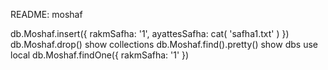 README: moshaf

db.Moshaf.insert({
rakmSafha: '1',
ayattesSafha: cat( 'safha1.txt' )
 })
  db.Moshaf.drop()
  show collections
  db.Moshaf.find().pretty()
  show dbs
  use local
  db.Moshaf.findOne({
rakmSafha: '1'
})

